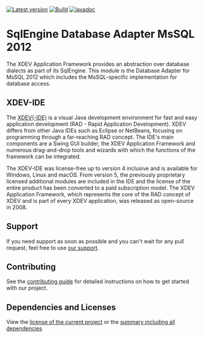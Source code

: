 [![Latest version](https://img.shields.io/maven-central/v/com.xdev-software/xapi-db-mssql-2012)](https://mvnrepository.com/artifact/com.xdev-software/xapi-db-mssql-2012)
[![Build](https://img.shields.io/github/actions/workflow/status/xdev-software/xapi-db-mssql-2012/checkBuild.yml?branch=develop)](https://github.com/xdev-software/xapi-db-mssql-2012/actions/workflows/checkBuild.yml?query=branch%3Adevelop)
[![javadoc](https://javadoc.io/badge2/com.xdev-software/xapi-db-mssql-2012/javadoc.svg)](https://javadoc.io/doc/com.xdev-software/xapi-db-mssql-2012) 
# SqlEngine Database Adapter MsSQL 2012

The XDEV Application Framework provides an abstraction over database dialects as part of its SqlEngine. This module is the Database Adapter for MsSQL 2012 which includes the MsSQL-specific implementation for database access.

## XDEV-IDE
The [XDEV(-IDE)](https://xdev.software/en/products/swing-builder) is a visual Java development environment for fast and easy application development (RAD - Rapid Application Development). XDEV differs from other Java IDEs such as Eclipse or NetBeans, focusing on programming through a far-reaching RAD concept. The IDE's main components are a Swing GUI builder, the XDEV Application Framework and numerous drag-and-drop tools and wizards with which the functions of the framework can be integrated.

The XDEV-IDE was license-free up to version 4 inclusive and is available for Windows, Linux and macOS. From version 5, the previously proprietary licensed additional modules are included in the IDE and the license of the entire product has been converted to a paid subscription model. The XDEV Application Framework, which represents the core of the RAD concept of XDEV and is part of every XDEV application, was released as open-source in 2008.

## Support
If you need support as soon as possible and you can't wait for any pull request, feel free to use [our support](https://xdev.software/en/services/support).

## Contributing
See the [contributing guide](./CONTRIBUTING.md) for detailed instructions on how to get started with our project.

## Dependencies and Licenses
View the [license of the current project](LICENSE) or the [summary including all dependencies](https://xdev-software.github.io/xapi-db-mssql-2012/dependencies/)
